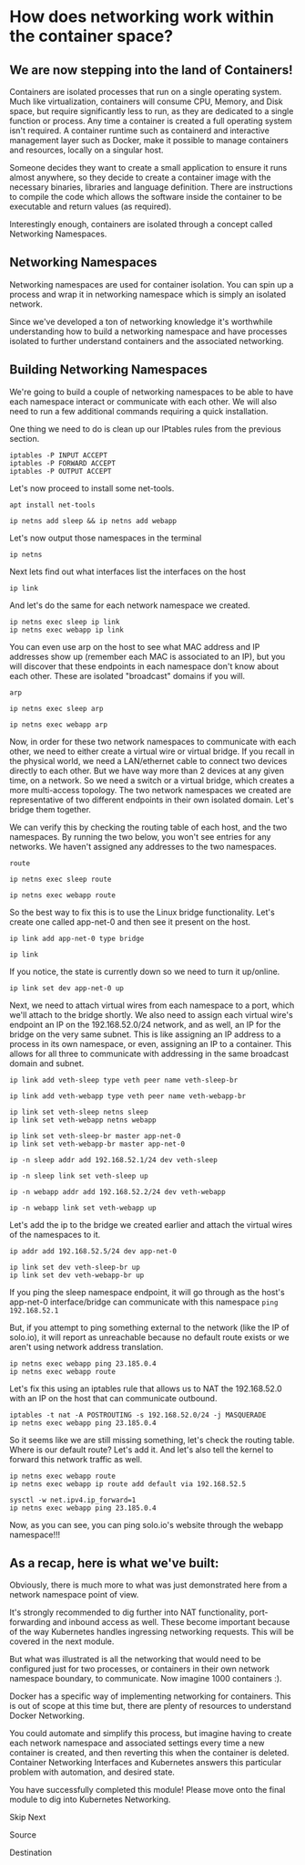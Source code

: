 # How does networking work within the container space?
## We are now stepping into the land of Containers! 
Containers are isolated processes that run on a single operating system. Much like virtualization, containers will consume CPU, Memory, and Disk space, but require significantly less to run, as they are dedicated to a single function or process. Any time a container is created a full operating system isn't required. A container runtime such as containerd and interactive management layer such as Docker, make it possible to manage containers and resources, locally on a singular host.

Someone decides they want to create a small application to ensure it runs almost anywhere, so they decide to create a container image with the necessary binaries, libraries and language definition. There are instructions to compile the code which allows the software inside the container to be executable and return values (as required).

Interestingly enough, containers are isolated through a concept called Networking Namespaces.

## Networking Namespaces
Networking namespaces are used for container isolation. You can spin up a process and wrap it in networking namespace which is simply an isolated network.

Since we've developed a ton of networking knowledge it's worthwhile understanding how to build a networking namespace and have processes isolated to further understand containers and the associated networking.


## Building Networking Namespaces
We're going to build a couple of networking namespaces to be able to have each namespace interact or communicate with each other. We will also need to run a few additional commands requiring a quick installation.

One thing we need to do is clean up our IPtables rules from the previous section.

```
iptables -P INPUT ACCEPT
iptables -P FORWARD ACCEPT
iptables -P OUTPUT ACCEPT
```
Let's now proceed to install some net-tools.

```
apt install net-tools
```
```
ip netns add sleep && ip netns add webapp
```
Let's now output those namespaces in the terminal
```
ip netns
```
Next lets find out what interfaces list the interfaces on the host
```
ip link
```
And let's do the same for each network namespace we created.
```
ip netns exec sleep ip link
ip netns exec webapp ip link
```
You can even use arp on the host to see what MAC address and IP addresses show up (remember each MAC is associated to an IP), but you will discover that these endpoints in each namespace don't know about each other. These are isolated "broadcast" domains if you will.

```
arp
```
```
ip netns exec sleep arp
```
```
ip netns exec webapp arp
```

Now, in order for these two network namespaces to communicate with each other, we need to either create a virtual wire or virtual bridge. If you recall in the physical world, we need a LAN/ethernet cable to connect two devices directly to each other. But we have way more than 2 devices at any given time, on a network. So we need a switch or a virtual bridge, which creates a more multi-access topology. The two network namespaces we created are representative of two different endpoints in their own isolated domain. Let's bridge them together.

We can verify this by checking the routing table of each host, and the two namespaces. By running the two below, you won't see entries for any networks. We haven't assigned any addresses to the two namespaces.

```
route
```
```
ip netns exec sleep route
```
```
ip netns exec webapp route
```
So the best way to fix this is to use the Linux bridge functionality. Let's create one called app-net-0 and then see it present on the host.

```
ip link add app-net-0 type bridge
```


```
ip link
```
If you notice, the state is currently down so we need to turn it up/online.

```
ip link set dev app-net-0 up
```

Next, we need to attach virtual wires from each namespace to a port, which we'll attach to the bridge shortly. We also need to assign each virtual wire's endpoint an IP on the 192.168.52.0/24 network, and as well, an IP for the bridge on the very same subnet. This is like assigning an IP address to a process in its own namespace, or even, assigning an IP to a container. This allows for all three to communicate with addressing in the same broadcast domain and subnet.
```
ip link add veth-sleep type veth peer name veth-sleep-br
```
```
ip link add veth-webapp type veth peer name veth-webapp-br
```
```
ip link set veth-sleep netns sleep
ip link set veth-webapp netns webapp
```
```
ip link set veth-sleep-br master app-net-0
ip link set veth-webapp-br master app-net-0
```

```
ip -n sleep addr add 192.168.52.1/24 dev veth-sleep
```
```
ip -n sleep link set veth-sleep up
```
```
ip -n webapp addr add 192.168.52.2/24 dev veth-webapp
```
```
ip -n webapp link set veth-webapp up
```

Let's add the ip to the bridge we created earlier and attach the virtual wires of the namespaces to it.
```
ip addr add 192.168.52.5/24 dev app-net-0
```
```
ip link set dev veth-sleep-br up
ip link set dev veth-webapp-br up
```

If you ping the sleep namespace endpoint, it will go through as the host's app-net-0 interface/bridge can communicate with this namespace
`ping 192.168.52.1`

But, if you attempt to ping something external to the network (like the IP of solo.io), it will report as unreachable because no default route exists or we aren't using network address translation.

```
ip netns exec webapp ping 23.185.0.4
ip netns exec webapp route
```

Let's fix this using an iptables rule that allows us to NAT the 192.168.52.0 with an IP on the host that can communicate outbound.
```
iptables -t nat -A POSTROUTING -s 192.168.52.0/24 -j MASQUERADE
ip netns exec webapp ping 23.185.0.4
```

So it seems like we are still missing something, let's check the routing table. Where is our default route? Let's add it. And let's also tell the kernel to forward this network traffic as well.
```
ip netns exec webapp route
ip netns exec webapp ip route add default via 192.168.52.5
```
```
sysctl -w net.ipv4.ip_forward=1
ip netns exec webapp ping 23.185.0.4
```
Now, as you can see, you can ping solo.io's website through the webapp namespace!!!


## As a recap, here is what we've built:


Obviously, there is much more to what was just demonstrated here from a network namespace point of view.

It's strongly recommended to dig further into NAT functionality, port-forwarding and inbound access as well. These become important because of the way Kubernetes handles ingressing networking requests. This will be covered in the next module.

But what was illustrated is all the networking that would need to be configured just for two processes, or containers in their own network namespace boundary, to communicate. Now imagine 1000 containers :).

Docker has a specific way of implementing networking for containers. This is out of scope at this time but, there are plenty of resources to understand Docker Networking.

You could automate and simplify this process, but imagine having to create each network namespace and associated settings every time a new container is created, and then reverting this when the container is deleted. Container Networking Interfaces and Kubernetes answers this particular problem with automation, and desired state.

You have successfully completed this module! Please move onto the final module to dig into Kubernetes Networking.

Skip
Next


Source


Destination
